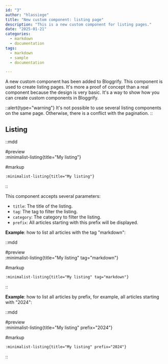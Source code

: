 ```yaml
---
id: "3"
author: "hlassiege"
title: "New custom component: listing page"
description: "This is a new custom component for listing pages."
date: "2025-01-21"
categories:
  - markdown
  - documentation
tags:
  - markdown
  - sample
  - documentation

---
```


A new custom component has been added to Bloggrify. This component is used to create listing pages.
It's more a proof of concept than a real component because the design is very basic.
It's a way to show how you can create custom components in Bloggrify.

::alert{type="warning"}
It's not possible to use several listing components on the same page. Otherwise, there is a conflict with the pagination.
::

## Listing

::mdd

#preview    
:minimalist-listing{title="My listing"}


#markup
```markdown
:minimalist-listing{title="My listing"}

```
::

This component accepts several parameters:
- `title`: The title of the listing.
- `tag`: The tag to filter the listing.
- `category`: The category to filter the listing.
- `prefix`: All articles starting with this prefix will be displayed.

**Example**: how to list all articles with the tag "markdown":

::mdd

#preview    
:minimalist-listing{title="My listing" tag="markdown"}


#markup
```markdown
:minimalist-listing{title="My listing" tag="markdown"}

```
::

**Example**: how to list all articles by prefix, for example, all articles starting with "2024":

::mdd

#preview    
:minimalist-listing{title="My listing" prefix="2024"}


#markup
```markdown
:minimalist-listing{title="My listing" prefix="2024"}

```
::
